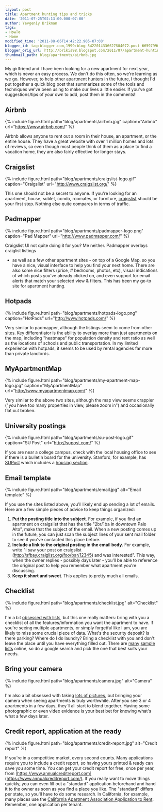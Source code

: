 ```yaml
---
layout: post
title: Apartment hunting tips and tricks
date: '2011-07-25T02:13:00.000-07:00'
author: Yevgeniy Brikman
tags:
- HowTo
- Home
modified_time: '2011-08-06T14:42:22.905-07:00'
blogger_id: tag:blogger.com,1999:blog-5422014336627804072.post-6659799083659628062
blogger_orig_url: http://brikis98.blogspot.com/2011/07/apartment-hunting-tips-and-tricks.html
thumbnail_path: blog/apartments/airbnb.jpg
---
```


My girlfriend and I have been looking for a new apartment for next year, which 
is never an easy process. We don't do this often, so we're learning as we go. 
However, to help other apartment hunters in the future, I thought I'd put 
together a quick blog post that summarizes some of the tools and techniques 
we've been using to make our lives a little easier. If you've got 
suggestions/tips of your own to add, post them in the comments! 

## Airbnb

{% include figure.html path="blog/apartments/airbnb.jpg" caption="Airbnb" url="https://www.airbnb.com/" %}

Airbnb allows anyone to rent out a room in their house, an apartment, or the 
entire house. They have a great website with over 1 million homes and lots of 
reviews, so even though most people think of them as a place to find a vacation
home, they are also fairly effective for longer stays.

## Craigslist

{% include figure.html path="blog/apartments/craigslist-logo.gif" caption="Craigslist" url="http://www.craigslist.org/" %}

This one should not be a secret to anyone. If you're looking for an apartment, 
house, sublet, condo, roomates, or furniture, 
[craigslist](http://www.craigslist.org/) should be your first step. Nothing 
else quite compares in terms of traffic. 

## Padmapper

{% include figure.html path="blog/apartments/padmapper-logo.png" caption="Pad Mapper" url="http://www.padmapper.com/" %}

Craigslist UI not quite doing it for you? Me neither. Padmapper overlays craiglist listings 
- as well as a few other apartment sites - on top of a Google Map, so you have 
a nice, visual interface to help you find your next home. There are also some 
nice filters (price, # bedrooms, photos, etc), visual indications of which 
posts you've already clicked on, and even support for email alerts that match 
your selected view &amp; filters. This has been my go-to site for apartment 
hunting. 

## Hotpads

{% include figure.html path="blog/apartments/hotpads-logo.png" caption="HotPads" url="http://www.hotpads.com/" %}

Very similar to padmapper, although the listings seem to come from other 
sites. Key differentiator is the ability to overlay more than just apartments 
on the map, including "heatmaps" for population density and rent ratio as well 
as the locations of schools and public transportation. In my limited 
experience with hotpads, it seems to be used by rental agencies far more than 
private landlords. 

## MyApartmentMap

{% include figure.html path="blog/apartments/my-apartment-map-logo.jpg" caption="MyApartmentMap" url="http://www.myapartmentmap.com/" %}

Very similar to the above two sites, although the map view seems crappier ("you 
have too many properties in view, please zoom in") and occasionally flat out 
broken. 

## University postings

{% include figure.html path="blog/apartments/su-post-logo.gif" caption="SU Post" url="http://supost.com/" %}

If you are near a college campus, check with the local housing office to see if 
there is a bulletin board for the university. Stanford, for example, has 
[SUPost](http://supost.com/) which includes a [housing 
section](http://supost.com/search/index/3). 

## Email template

{% include figure.html path="blog/apartments/email.jpg" alt="Email template" %}

If you use the sites listed above, you'll likely end up sending a lot of 
emails. Here are a few simple pieces of advice to keep things organized: 

1. **Put the posting title into the subject**. For example, if you find an 
apartment on craigslist that has the title "2br/1ba in downtown Palo Alto", 
make that the subject of the email. When a new posting comes up in the future, 
you can just scan the subject lines of your sent mail folder to see if you've 
contacted this place before. 
1. **Include a link to the original posting in the email body**. For example, 
write "I saw your post on craigslist 
(http://sfbay.craiglist.org/foo/bar/12345) and was interested". This way, when 
the owner replies - possibly days later - you'll be able to reference the 
original post to help you remember what apartment you're discussing. 
1. **Keep it short and sweet**. This applies to pretty much all emails. 

## Checklist

{% include figure.html path="blog/apartments/checklist.jpg" alt="Checklist" %}

I'm a bit [obsessed with 
lists](https://www.ybrikman.com/writing/2011/07/23/obsessed-with-lists-how-i-organize-my/), 
but this one really matters: bring with you a checklist of all the 
features/information you want the apartment to have. If you're seeing multiple 
apartments, or simply forgetful like I am, you are likely to miss some crucial 
piece of data. What's the security deposit? Is there parking? Where do I do 
laundry? Bring a checklist with you and don't leave the place until you have 
everything filled out. There are 
[many](http://www.stanford.edu/dept/rde/chs/campus/info/checklist.html) 
[sample](http://www.bedbathandbeyond.com/btsSurvFirstApartmentDetail.asp?sarticle=LifeFirstApartmentChecklist1&amp;) 
[lists](http://www.orangehousing.com/orange/checklist.htm) online, so do a 
google search and pick the one that best suits your needs. 

## Bring your camera

{% include figure.html path="blog/apartments/camera.jpg" alt="Camera" %}

I'm also a bit obsessed with taking [lots of 
pictures](https://picasaweb.google.com/home?showall=true), but bringing your 
camera when seeing apartments is truly worthwhile. After you see 3 or 4 
apartments in a few days, they'll all start to blend together. Having some 
photographic or even video evidence is your best bet for knowing what's what a 
few days later. 

## Credit report, application at the ready

{% include figure.html path="blog/apartments/credit-report.jpg" alt="Credit report" %}

If you're in a competitive market, every second counts. Many applications 
require you to include a credit report, so having yours printed &amp; ready 
can save you some time. You can get your credit report for free, once per 
year, from 
[https://www.annualcreditreport.com](https://www.annualcreditreport.com/). If 
you really want to move things quickly, you can even fill out a "standard" 
application beforehand and hand it to the owner as soon as you find a place 
you like. The "standard" differs per state, so you'll have to do some 
research. In California, for example, many places use the [California 
Apartment Association Application to 
Rent](http://www.karetakers.com/application2.pdf). Remember, one application 
per tenant. 
